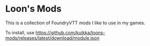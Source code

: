 # Loon's Mods

This is a collection of FoundryVTT mods I like to use in my games.

To install, use https://github.com/kuikka/loons-mods/releases/latest/download/module.json
